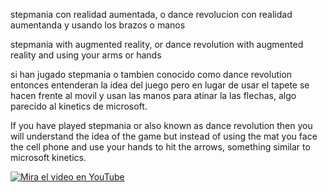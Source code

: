 stepmania con realidad aumentada, o dance revolucion con realidad aumentanda y usando los brazos o manos

stepmania with augmented reality, or dance revolution with augmented reality and using your arms or hands

si han jugado stepmania o tambien conocido como dance revolution entonces entenderan la idea del juego pero en lugar de usar el tapete se hacen frente al movil y usan las manos para atinar la las flechas, algo parecido
al kinetics de microsoft.

If you have played stepmania or also known as dance revolution then you will understand the idea of ​​the game but instead of using the mat you face the cell phone and use your hands to hit the arrows, something similar
to microsoft kinetics.

[![Mira el video en YouTube](https://www.youtube.com/watch?v=1Zwp_N_ER1E/0.jpg)](https://www.youtube.com/watch?v=1Zwp_N_ER1E)
